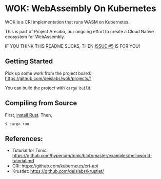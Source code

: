 # WOK: WebAssembly On Kubernetes

WOK is a CRI implementation that runs WASM on Kubernetes.

This is part of Project Arecibo, our ongoing effort to create a Cloud Native ecosystem for WebAssembly.

IF YOU THINK THIS README SUCKS, THEN [ISSUE #5](https://github.com/deislabs/wok/issues/5) IS FOR YOU!

## Getting Started

Pick up some work from the project board: https://github.com/deislabs/wok/projects/1

You can build the project with `cargo build`.

## Compiling from Source

First, [install Rust](https://www.rust-lang.org/tools/install). Then,

```
$ cargo run
```

## References:

- Tutorial for Tonic: https://github.com/hyperium/tonic/blob/master/examples/helloworld-tutorial.md
- CRI: https://github.com/kubernetes/cri-api
- Krustlet: https://github.com/deislabs/krustlet/
